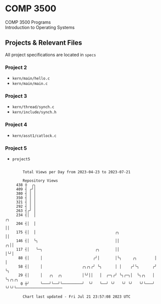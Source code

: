 # COMP 3500
COMP 3500 Programs  
Introduction to Operating Systems  
## Projects & Relevant Files
All project specifications are located in `specs`
### Project 2
- `kern/main/hello.c`
- `kern/main/main.c`
### Project 3
- `kern/thread/synch.c`
- `kern/include/synch.h`
### Project 4
- `kern/asst1/catlock.c`
### Project 5
- `project5`

```

        Total Views per Day from 2023-04-23 to 2023-07-21

        Repository Views
     438 ┼  ╭╮
     409 ┤ ╭╯│
     380 ┤ │ │
     350 ┤ │ │
     321 ┤ │ │
     292 ┤ │ │
     263 ┤╭╯ │
     234 ┤│  │                                                        ╭╮
     204 ┤│  │                                                        ││
     175 ┤│  │                                    ╭╮                  ││
     146 ┤│  ╰╮                                   ││                ╭╮││
     117 ┤│   ╰─╮                        ╭╮       ││                │╰╯│
      88 ┤│     │                       ╭╯│       │╰╮     ╭╮        │  │
      58 ┤│     │                  ╭╮╭╮╭╯ ╰╮      │ │    ╭╯╰╮      ╭╯  ╰╮
      29 ┤│     │   ╭╮  ╭╮         │╰╯││   │  ╭─╮╭╯ ╰╮╭─╮│  ╰╮╭╮   │    ╰╮╭╮╭╮
       0 ┼╯     ╰───╯╰──╯╰─────────╯  ╰╯   ╰──╯ ╰╯   ╰╯ ╰╯   ╰╯╰───╯     ╰╯╰╯╰─────────────────────

        Chart last updated - Fri Jul 21 23:57:08 2023 UTC
        
```
